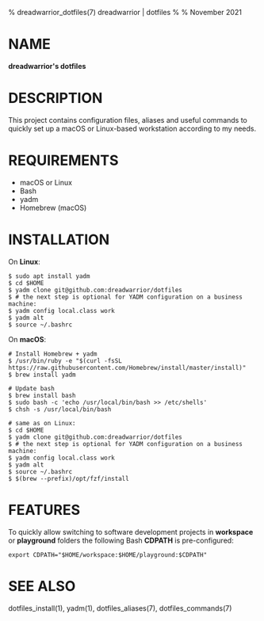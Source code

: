 % dreadwarrior_dotfiles(7) dreadwarrior | dotfiles
%
% November 2021

# NAME

**dreadwarrior's dotfiles**

# DESCRIPTION

This project contains configuration files, aliases and useful commands to
quickly set up a macOS or Linux-based workstation according to my needs.

# REQUIREMENTS

- macOS or Linux
- Bash
- yadm
- Homebrew (macOS)

# INSTALLATION

On **Linux**:

    $ sudo apt install yadm
    $ cd $HOME
    $ yadm clone git@github.com:dreadwarrior/dotfiles
    $ # the next step is optional for YADM configuration on a business machine:
    $ yadm config local.class work
    $ yadm alt
    $ source ~/.bashrc

On **macOS**:

    # Install Homebrew + yadm
    $ /usr/bin/ruby -e "$(curl -fsSL https://raw.githubusercontent.com/Homebrew/install/master/install)"
    $ brew install yadm

    # Update bash
    $ brew install bash
    $ sudo bash -c 'echo /usr/local/bin/bash >> /etc/shells'
    $ chsh -s /usr/local/bin/bash

    # same as on Linux:
    $ cd $HOME
    $ yadm clone git@github.com:dreadwarrior/dotfiles
    $ # the next step is optional for YADM configuration on a business machine:
    $ yadm config local.class work
    $ yadm alt
    $ source ~/.bashrc
    $ $(brew --prefix)/opt/fzf/install

# FEATURES

To quickly allow switching to software development projects in **workspace** or
**playground** folders the following Bash **CDPATH** is pre-configured:

    export CDPATH="$HOME/workspace:$HOME/playground:$CDPATH"

# SEE ALSO

dotfiles_install(1), yadm(1), dotfiles_aliases(7), dotfiles_commands(7)
